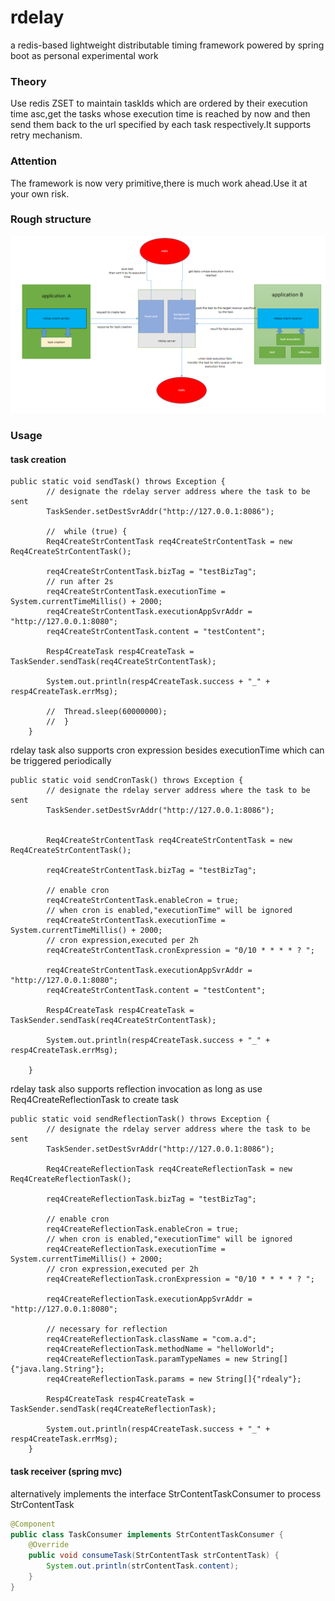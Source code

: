 # rdelay
a redis-based lightweight distributable timing framework powered by spring boot as personal experimental work

### Theory
Use redis ZSET to maintain taskIds which are ordered by their execution time asc,get the tasks whose execution time is 
reached by now and then send them back to the url specified by each task respectively.It supports retry mechanism.


### Attention
The framework is now very primitive,there is much work ahead.Use it at your own risk.


### Rough structure
![Rough structure](./assets/rdelay.png)


### Usage

#### task creation 
``````
public static void sendTask() throws Exception {
        // designate the rdelay server address where the task to be sent
        TaskSender.setDestSvrAddr("http://127.0.0.1:8086");

        //  while (true) {
        Req4CreateStrContentTask req4CreateStrContentTask = new Req4CreateStrContentTask();

        req4CreateStrContentTask.bizTag = "testBizTag";
        // run after 2s
        req4CreateStrContentTask.executionTime = System.currentTimeMillis() + 2000;
        req4CreateStrContentTask.executionAppSvrAddr = "http://127.0.0.1:8080";
        req4CreateStrContentTask.content = "testContent";

        Resp4CreateTask resp4CreateTask = TaskSender.sendTask(req4CreateStrContentTask);

        System.out.println(resp4CreateTask.success + "_" + resp4CreateTask.errMsg);

        //  Thread.sleep(60000000);
        //  }
    }
``````
rdelay task also supports cron expression besides executionTime which can be triggered periodically
`````
public static void sendCronTask() throws Exception {
        // designate the rdelay server address where the task to be sent
        TaskSender.setDestSvrAddr("http://127.0.0.1:8086");


        Req4CreateStrContentTask req4CreateStrContentTask = new Req4CreateStrContentTask();

        req4CreateStrContentTask.bizTag = "testBizTag";

        // enable cron
        req4CreateStrContentTask.enableCron = true;
        // when cron is enabled,"executionTime" will be ignored
        req4CreateStrContentTask.executionTime = System.currentTimeMillis() + 2000;
        // cron expression,executed per 2h
        req4CreateStrContentTask.cronExpression = "0/10 * * * * ? ";

        req4CreateStrContentTask.executionAppSvrAddr = "http://127.0.0.1:8080";
        req4CreateStrContentTask.content = "testContent";

        Resp4CreateTask resp4CreateTask = TaskSender.sendTask(req4CreateStrContentTask);

        System.out.println(resp4CreateTask.success + "_" + resp4CreateTask.errMsg);

    }
``````
rdelay task also supports reflection invocation as long as use Req4CreateReflectionTask to create task
``````
public static void sendReflectionTask() throws Exception {
        // designate the rdelay server address where the task to be sent
        TaskSender.setDestSvrAddr("http://127.0.0.1:8086");

        Req4CreateReflectionTask req4CreateReflectionTask = new Req4CreateReflectionTask();

        req4CreateReflectionTask.bizTag = "testBizTag";

        // enable cron
        req4CreateReflectionTask.enableCron = true;
        // when cron is enabled,"executionTime" will be ignored
        req4CreateReflectionTask.executionTime = System.currentTimeMillis() + 2000;
        // cron expression,executed per 2h
        req4CreateReflectionTask.cronExpression = "0/10 * * * * ? ";

        req4CreateReflectionTask.executionAppSvrAddr = "http://127.0.0.1:8080";

        // necessary for reflection
        req4CreateReflectionTask.className = "com.a.d";
        req4CreateReflectionTask.methodName = "helloWorld";
        req4CreateReflectionTask.paramTypeNames = new String[]{"java.lang.String"};
        req4CreateReflectionTask.params = new String[]{"rdealy"};

        Resp4CreateTask resp4CreateTask = TaskSender.sendTask(req4CreateReflectionTask);

        System.out.println(resp4CreateTask.success + "_" + resp4CreateTask.errMsg);
    }
``````
#### task receiver (spring mvc) 
alternatively implements the interface StrContentTaskConsumer to process StrContentTask
```java
@Component
public class TaskConsumer implements StrContentTaskConsumer {
    @Override
    public void consumeTask(StrContentTask strContentTask) {
        System.out.println(strContentTask.content);
    }
}
```